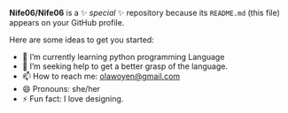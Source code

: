 


**Nife06/Nife06** is a ✨ _special_ ✨ repository because its `README.md` (this file) appears on your GitHub profile.

Here are some ideas to get you started:

- 🌱 I’m currently learning python programming Language
- 🤔 I’m seeking help to get a better grasp of the language.
- 📫 How to reach me: olawoyen@gmail.com
- 😄 Pronouns: she/her
- ⚡ Fun fact: I love designing.

